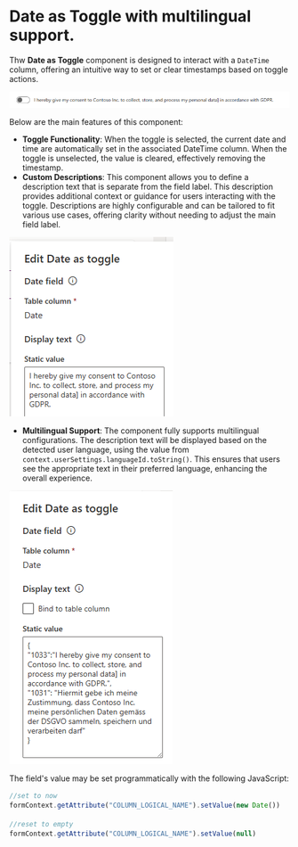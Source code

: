 ﻿# Date as Toggle with multilingual support.

Thw **Date as Toggle** component is designed to interact with a `DateTime` column, offering an intuitive way to set or clear timestamps based on toggle actions.

![alt text](./images/display.png)

Below are the main features of this component:

- **Toggle Functionality**: When the toggle is selected, the current date and time are automatically set in the associated DateTime column.
When the toggle is unselected, the value is cleared, effectively removing the timestamp.
- **Custom Descriptions**: This component allows you to define a description text that is separate from the field label. This description provides additional context or guidance for users interacting with the toggle.
Descriptions are highly configurable and can be tailored to fit various use cases, offering clarity without needing to adjust the main field label.

![alt text](./images/config1.png)

- **Multilingual Support**: The component fully supports multilingual configurations. The description text will be displayed based on the detected user language, using the value from `context.userSettings.languageId.toString()`. This ensures that users see the appropriate text in their preferred language, enhancing the overall experience.

![alt text](./images/config2.png)

The field's value may be set programmatically with the following JavaScript:

```javascript
//set to now
formContext.getAttribute("COLUMN_LOGICAL_NAME").setValue(new Date())

//reset to empty
formContext.getAttribute("COLUMN_LOGICAL_NAME").setValue(null)
```

